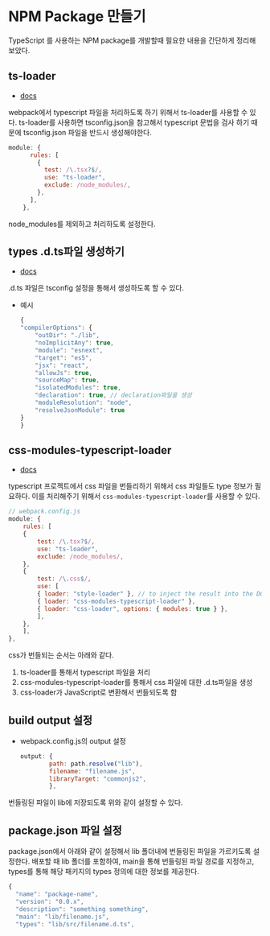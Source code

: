 # NPM Package 만들기

TypeScript 를 사용하는 NPM package를 개발할때 필요한 내용을 간단하게 정리해보았다. 

## ts-loader
- [docs](https://github.com/TypeStrong/ts-loader)

webpack에서 typescript 파일을 처리하도록 하기 위해서 ts-loader를 사용할 수 있다. 
ts-loader를 사용하면 tsconfig.json을 참고해서 typescript 문법을 검사 하기 때문에 tsconfig.json 파일을 반드시 생성해야한다. 

```javascript
module: {
      rules: [
        {
          test: /\.tsx?$/,
          use: "ts-loader",
          exclude: /node_modules/,
        },
      ],
    },
```

node_modules를 제외하고 처리하도록 설정한다. 

## types .d.ts파일 생성하기
- [docs](https://www.typescriptlang.org/docs/handbook/declaration-files/dts-from-js.html)

.d.ts 파일은 tsconfig 설정을 통해서 생성하도록 할 수 있다. 

- 예시
    ```javascript
    {
    "compilerOptions": {
        "outDir": "./lib",
        "noImplicitAny": true,
        "module": "esnext",
        "target": "es5",
        "jsx": "react",
        "allowJs": true,
        "sourceMap": true,
        "isolatedModules": true,
        "declaration": true, // declaration파일을 생성
        "moduleResolution": "node",
        "resolveJsonModule": true
    }
    }
    ```


## css-modules-typescript-loader
- [docs](https://www.npmjs.com/package/css-modules-typescript-loader)

typescript 프로젝트에서 css 파일을 번들리하기 위해서 css 파일들도 type 정보가 필요하다. 이를 처리해주기 위해서 `css-modules-typescript-loader`를 사용할 수 있다. 

```javascript
// webpack.config.js
module: {
    rules: [
    {
        test: /\.tsx?$/,
        use: "ts-loader",
        exclude: /node_modules/,
    },
    {
        test: /\.css$/,
        use: [
        { loader: "style-loader" }, // to inject the result into the DOM as a style block
        { loader: "css-modules-typescript-loader" }, 
        { loader: "css-loader", options: { modules: true } },
        ],
    },
    ],
},
```

css가 번들되는 순서는 아래와 같다. 
1. ts-loader를 통해서 typescript 파일을 처리
2. css-modules-typescript-loader를 통해서 css 파일에 대한 .d.ts파일을 생성
3. css-loader가 JavaScript로 변환해서 번들되도록 함

## build output 설정

- webpack.config.js의 output 설정
    ```javascript
    output: {
            path: path.resolve("lib"),
            filename: "filename.js",
            libraryTarget: "commonjs2",
            },
    ```

번들링된 파일이 lib에 저장되도록 위와 같이 설정할 수 있다.


## package.json 파일 설정

package.json에서 아래와 같이 설정해서 lib 폴더내에 번들링된 파일을 가르키도록 설정한다. 배포할 때 lib 폴더를 포함하여, main을 통해 번들링된 파일 경로를 지정하고, types를 통해 해당 패키지의 types 정의에 대한 정보를 제공한다. 

```javascript
{
  "name": "package-name",
  "version": "0.0.x",
  "description": "something something",
  "main": "lib/filename.js",
  "types": "lib/src/filename.d.ts",
``` 

